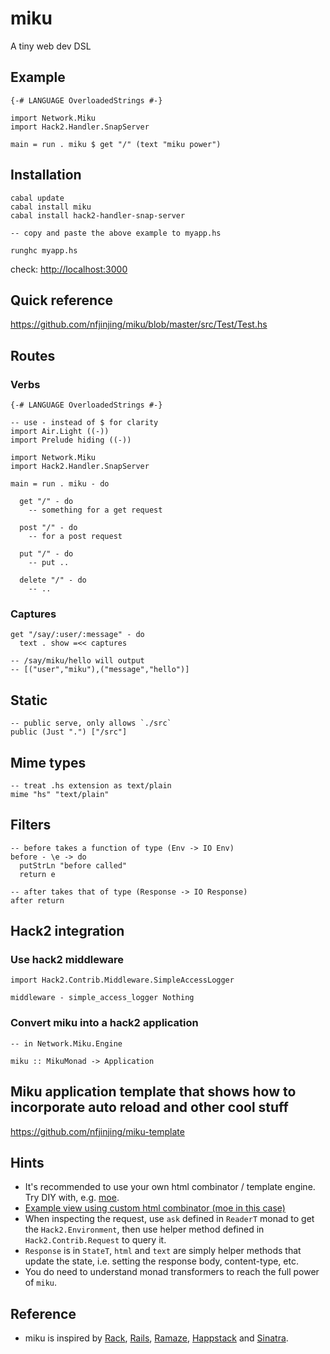 # miku

A tiny web dev DSL

## Example

    {-# LANGUAGE OverloadedStrings #-}
    
    import Network.Miku
    import Hack2.Handler.SnapServer
    
    main = run . miku $ get "/" (text "miku power")


## Installation

    cabal update
    cabal install miku
    cabal install hack2-handler-snap-server
    
    -- copy and paste the above example to myapp.hs
    
    runghc myapp.hs

check: <http://localhost:3000>

## Quick reference

<https://github.com/nfjinjing/miku/blob/master/src/Test/Test.hs>


## Routes

### Verbs
    
    {-# LANGUAGE OverloadedStrings #-}
    
    -- use - instead of $ for clarity
    import Air.Light ((-))
    import Prelude hiding ((-))
    
    import Network.Miku
    import Hack2.Handler.SnapServer
    
    main = run . miku - do

      get "/" - do
        -- something for a get request

      post "/" - do
        -- for a post request
    
      put "/" - do
        -- put ..
    
      delete "/" - do
        -- ..

### Captures

    get "/say/:user/:message" - do
      text . show =<< captures

    -- /say/miku/hello will output
    -- [("user","miku"),("message","hello")]


## Static

    -- public serve, only allows `./src`
    public (Just ".") ["/src"]

## Mime types

    -- treat .hs extension as text/plain
    mime "hs" "text/plain"

## Filters

    -- before takes a function of type (Env -> IO Env)
    before - \e -> do
      putStrLn "before called"
      return e
    
    -- after takes that of type (Response -> IO Response)
    after return

## Hack2 integration

### Use hack2 middleware

    import Hack2.Contrib.Middleware.SimpleAccessLogger
    
    middleware - simple_access_logger Nothing

### Convert miku into a hack2 application

    -- in Network.Miku.Engine
    
    miku :: MikuMonad -> Application


## Miku application template that shows how to incorporate auto reload and other cool stuff

<https://github.com/nfjinjing/miku-template>

  

## Hints

* It's recommended to use your own html combinator / template engine. Try DIY with, e.g. [moe](http://github.com/nfjinjing/moe).
* [Example view using custom html combinator (moe in this case)](http://github.com/nfjinjing/miku/blob/master/src/Test/Moe.hs)
* When inspecting the request, use `ask` defined in `ReaderT` monad to get the `Hack2.Environment`, then use helper method defined in `Hack2.Contrib.Request` to query it.
* `Response` is in `StateT`, `html` and `text` are simply helper methods that update the state, i.e. setting the response body, content-type, etc.
* You do need to understand monad transformers to reach the full power of `miku`.
    
## Reference

* miku is inspired by [Rack](http://rack.rubyforge.org), [Rails](http://rubyonrails.org), [Ramaze](http://ramaze.net), [Happstack](http://happstack.com/) and [Sinatra](http://www.sinatrarb.com/).


